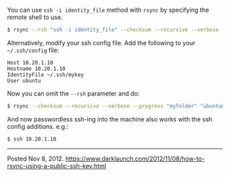 You can use `ssh -i identity_file` method with `rsync` by specifying the
remote shell to use.

```bash
$ rsync --rsh "ssh -i identity_file" --checksum --recursive --verbose --progress "myfolder" "ubuntu@10.20.1.10:/home/ubuntu/"
```

Alternatively, modify your ssh config file. Add the following to your `~/.ssh/config` file:

```
Host 10.20.1.10
Hostname 10.20.1.10
IdentityFile ~/.ssh/mykey
User ubuntu
```

Now you can omit the `--rsh` parameter and do:

```bash
$ rsync --checksum --recursive --verbose --progress "myfolder" "ubuntu@10.20.1.10:/home/ubuntu/"
```

And now passwordless ssh-ing into the machine also works with the ssh config additions. e.g.:

```bash
$ ssh 10.20.1.10
```

---


Posted Nov 8, 2012.
https://www.darklaunch.com/2012/11/08/how-to-rsync-using-a-public-ssh-key.html